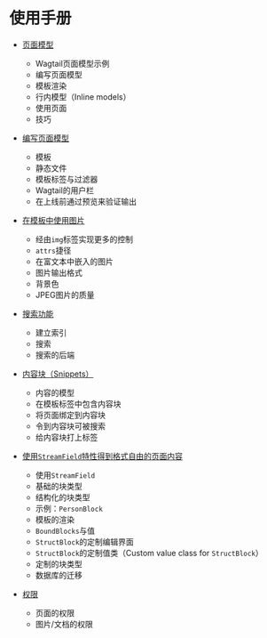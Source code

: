 # 使用手册


+ [页面模型](pages.md)

    - Wagtail页面模型示例
    - 编写页面模型
    - 模板渲染
    - 行内模型（Inline models）
    - 使用页面
    - 技巧


+ [编写页面模型](writing_templates.md)

    - 模板
    - 静态文件
    - 模板标签与过滤器
    - Wagtail的用户栏
    - 在上线前通过预览来验证输出


+ [在模板中使用图片](images.md)

    - 经由`img`标签实现更多的控制
    - `attrs`捷径
    - 在富文本中嵌入的图片
    - 图片输出格式
    - 背景色
    - JPEG图片的质量


+ [搜索功能](search/index.md)

    - 建立索引
    - 搜索
    - 搜索的后端


+ [内容块（Snippets）](snippets.md)

    - 内容的模型
    - 在模板标签中包含内容块
    - 将页面绑定到内容块
    - 令到内容块可被搜索
    - 给内容块打上标签


+ [使用`StreamField`特性得到格式自由的页面内容](streamfield.md)

    - 使用`StreamField`
    - 基础的块类型
    - 结构化的块类型
    - 示例：`PersonBlock`
    - 模板的渲染
    - `BoundBlocks`与值
    - `StructBlock`的定制编辑界面
    - `StructBlock`的定制值类（Custom value class for `StructBlock`）
    - 定制的块类型
    - 数据库的迁移


+ [权限](permissions.md)

    - 页面的权限
    - 图片/文档的权限
